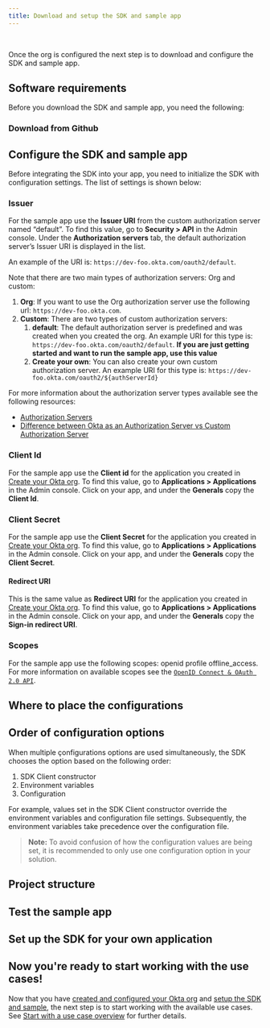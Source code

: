```yaml
---
title: Download and setup the SDK and sample app
---
```

<div class="oie-embedded-sdk">

<ApiLifecycle access="ie" /><br>

<StackSelector class="cleaner-selector"/>

Once the org is configured the next step is to download and configure the SDK and sample app.

## Software requirements

Before you download the SDK and sample app, you need the following:

<StackSelector snippet="softwarerequirements" noSelector />

### Download from Github

<StackSelector snippet="githubinstructions" noSelector />

## Configure the SDK and sample app

Before integrating the SDK into your app, you need to initialize the SDK with
configuration settings. The list of settings is shown below:

### Issuer

For the sample app use the **Issuer URI** from the custom authorization server
named “default”.  To find this value, go to **Security > API** in the Admin
console. Under the **Authorization servers** tab, the default authorization
server’s Issuer URI is displayed in the list.

An example of the URI is:  `https://dev-foo.okta.com/oauth2/default`.

Note that there are two main types of authorization servers: Org and custom:

1. **Org**: If you want to use the Org authorization server use the following
   url: `https://dev-foo.okta.com`.
1. **Custom**: There are two types of custom authorization servers:
   1. **default**: The default authorization server is predefined and
      was created when you created the org.  An example URI for this type
      is:  `https://dev-foo.okta.com/oauth2/default`. **If you are just getting
      started and want to run the sample app, use this value**
   1. **Create your own**: You can also create your own custom authorization
      server.  An example URI for this type is:
      `https://dev-foo.okta.com/oauth2/${authServerId}`

For more information about the authorization server types available see the
following resources:

* [Authorization Servers](/docs/concepts/auth-servers/#available-authorization-server-types)
* [Difference between Okta as an Authorization Server vs Custom Authorization Server](https://support.okta.com/help/s/article/Difference-Between-Okta-as-An-Authorization-Server-vs-Custom-Authorization-Server?language=en_US)

### Client Id

For the sample app use the **Client id** for the application you created in
[Create your Okta org](/docs/guides/oie-embedded-sdk-setup/aspnet/oie-embedded-sdk-org-setup/).
To find this value, go to **Applications > Applications** in the Admin console.
Click on your app, and under the **Generals** copy the **Client Id**.

### Client Secret

For the sample app use the **Client Secret** for the application you created in
[Create your Okta org](/docs/guides/oie-embedded-sdk-setup/aspnet/oie-embedded-sdk-org-setup/).
To find this value, go to **Applications > Applications** in the Admin console.
Click on your app, and under the **Generals** copy the **Client Secret**.

#### Redirect URI

<StackSelector snippet="redirecturi" noSelector />

This is the same value as **Redirect URI** for the application you created in
[Create your Okta org](/docs/guides/oie-embedded-sdk-setup/aspnet/oie-embedded-sdk-org-setup/).
To find this value, go to **Applications > Applications**
in the Admin console. Click on your app, and under the **Generals** copy
the **Sign-in redirect URI**.

### Scopes

For the sample app use the following scopes: openid profile offline_access.
For more information on available scopes see the
[`OpenID Connect & OAuth 2.0 API`](https://developer.okta.com/docs/reference/api/oidc/#scopes).

## Where to place the configurations

<StackSelector snippet="configlocations" noSelector />

## Order of configuration options
When multiple çonfigurations options are used simultaneously, the SDK chooses
the option based on the following order:

1. SDK Client constructor
1. Environment variables
1. Configuration

For example, values set in the SDK Client constructor override the
environment variables and configuration file settings. Subsequently,
the environment variables take precedence over the configuration file.

> **Note:** To avoid confusion of how the configuration values are being
set, it is recommended to only use one configuration option in your solution.

## Project structure

<StackSelector snippet="projectstructure" noSelector />

## Test the sample app

<StackSelector snippet="testapp" noSelector />

## Set up the SDK for your own application

<StackSelector snippet="sdkforyourapp" noSelector />

## Now you're ready to start working with the use cases!

Now that you have
[created and configured your Okta org](/docs/guides/oie-embedded-sdk-setup/aspnet/oie-embedded-sdk-org-setup/)
and
[setup the SDK and sample](/docs/guides/oie-embedded-sdk-setup/aspnet/oie-embedded-sdk-sample-app-setup/),
the next step is to start working with the available use cases.
See [Start with a use case overview](/docs/guides/oie-embedded-sdk-use-cases/aspnet/oie-embedded-sdk-use-case-overview/)
for further details.

</div>
